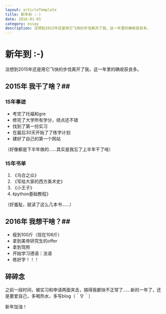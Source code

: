 ```yaml
---
layout: articleTemplate
title: 新年到 :-)
date: 2016-01-01
category: essay
description: 没想到2015年还是用它飞快的步伐离开了我，这一年里的确收获良多。
---
```


# 新年到 :-) #

没想到2015年还是用它飞快的步伐离开了我，这一年里的确收获良多。


## 2015年 我干了啥？##

### 15年事迹 ###

 - 考完了托福和gre
 - 修完了大学所有学分，绩点还不错
 - 找到了第一份实习
 - 在最后30天开始了了练字计划
 - 建好了自己的第一个网站

（好像都是下半年做的……其实是我忘了上半年干了啥）

### 15年书单 ###

 1. 《乌合之众》
 2. 《写给大家的西方美术史》
 3. 《小王子》
 4. 《python基础教程》

（好羞耻，就读了这么几本书……）

## 2016年 我想干啥？##

 - 瘦到100斤（现在106斤）
 - 拿到美帝研究生的offer
 - 拿到驾照
 - 开始学习德语｜法语
 - 练好字！！！

## 碎碎念 ##

之前一段时间，被实习和申请两面夹击，搞得我都快不正常了……新的一年了，还是要爱自己，多喝热水，多写blog（＾∇＾）


新年加油！